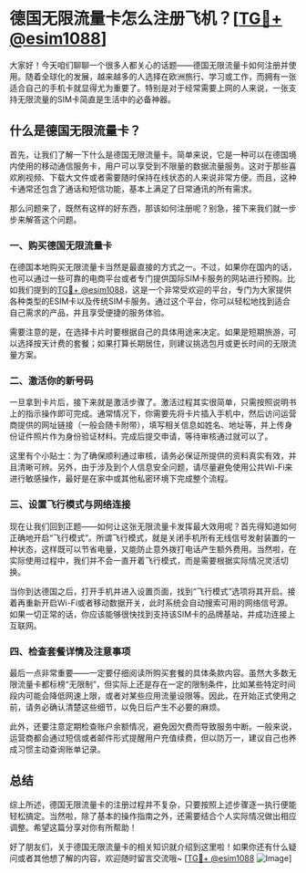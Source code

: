 # 德国无限流量卡怎么注册飞机？[[TG💪+ @esim1088](https://t.me/s/esim1088)]

大家好！今天咱们聊聊一个很多人都关心的话题——德国无限流量卡如何注册并使用。随着全球化的发展，越来越多的人选择在欧洲旅行、学习或工作，而拥有一张适合自己的手机卡就显得尤为重要了。特别是对于经常需要上网的人来说，一张支持无限流量的SIM卡简直是生活中的必备神器。

## 什么是德国无限流量卡？

首先，让我们了解一下什么是德国无限流量卡。简单来说，它是一种可以在德国境内使用的移动通信服务卡，用户可以享受到不限量的数据流量服务。这对于那些喜欢刷视频、下载大文件或者需要随时保持在线状态的人来说非常方便。而且，这种卡通常还包含了通话和短信功能，基本上满足了日常通讯的所有需求。

那么问题来了，既然有这样的好东西，那该如何注册呢？别急，接下来我们就一步步来解答这个问题。

### 一、购买德国无限流量卡

在德国本地购买无限流量卡当然是最直接的方式之一。不过，如果你在国内的话，也可以通过一些可靠的电商平台或者专门提供国际SIM卡服务的网站进行预购。比如我们提到的[TG💪+ @esim1088](https://t.me/s/esim1088)，这是一个非常受欢迎的平台，专门为大家提供各种类型的ESIM卡以及传统SIM卡服务。通过这个平台，你可以轻松地找到适合自己需求的产品，并且享受便捷的服务体验。

需要注意的是，在选择卡片时要根据自己的具体用途来决定。如果是短期旅游，可以选择按天计费的套餐；如果打算长期居住，则建议挑选包月或更长时间的无限流量方案。

### 二、激活你的新号码

一旦拿到卡片后，接下来就是激活步骤了。激活过程其实很简单，只需按照说明书上的指示操作即可完成。通常情况下，你需要先将卡片插入手机中，然后访问运营商提供的网址链接（一般会随卡附带），填写相关信息如姓名、地址等，并上传身份证件照片作为身份验证材料。完成后提交申请，等待审核通过就可以了。

这里有个小贴士：为了确保顺利通过审核，请务必保证所提供的资料真实有效，并且清晰可辨。另外，由于涉及到个人信息安全问题，请尽量避免使用公共Wi-Fi来进行敏感操作，最好是在家中或其他私密环境下完成整个流程。

### 三、设置飞行模式与网络连接

现在让我们回到正题——如何让这张无限流量卡发挥最大效用呢？首先得知道如何正确地开启“飞行模式”。所谓飞行模式，就是关闭手机所有无线信号发射装置的一种状态，这样既可以节省电量，又能防止意外拨打电话产生额外费用。当然啦，在实际使用过程中，我们并不会一直开着飞行模式，而是需要根据实际情况灵活切换。

当你到达德国之后，打开手机并进入设置页面，找到“飞行模式”选项将其开启。接着再重新开启Wi-Fi或者移动数据开关，此时系统会自动搜索可用的网络信号源。如果一切正常的话，你应该能够很快找到支持该SIM卡的品牌基站，并成功连接上互联网。

### 四、检查套餐详情及注意事项

最后一点非常重要——一定要仔细阅读所购买套餐的具体条款内容。虽然大多数无限流量卡都标榜“无限制”，但实际上还是存在一定的限制条件，比如某些特定时间段内可能会降低网速上限，或者对某些应用流量设限等。因此，在开始正式使用之前，请务必确认清楚这些细节，以免日后产生不必要的麻烦。

此外，还要注意定期检查账户余额情况，避免因欠费而导致服务中断。一般来说，运营商都会通过短信或者邮件形式提醒用户充值续费，但以防万一，建议自己也养成习惯主动查询账单记录。

## 总结

综上所述，德国无限流量卡的注册过程并不复杂，只要按照上述步骤逐一执行便能轻松搞定。当然啦，除了基本的操作指南之外，还需要结合个人实际情况做出相应调整。希望这篇分享对你有所帮助！

好了朋友们，关于德国无限流量卡的相关知识就介绍到这里啦！如果你还有什么疑问或者其他想了解的内容，欢迎随时留言交流哦~ [[TG💪+ @esim1088](https://t.me/s/esim1088) ![Image](https://i.postimg.cc/4NQfJmqS/Snipaste-2025-05-13-00-14-12.png)]